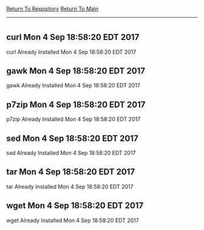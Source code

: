 [Return To Repository](https://github.com/deathbybandaid/piholeparser/)
[Return To Main](https://github.com/deathbybandaid/piholeparser/blob/master/RecentRunLogs/Mainlog.md)
____________________________________
# 
## curl Mon 4 Sep 18:58:20 EDT 2017
curl Already Installed Mon 4 Sep 18:58:20 EDT 2017
## gawk Mon 4 Sep 18:58:20 EDT 2017
gawk Already Installed Mon 4 Sep 18:58:20 EDT 2017
## p7zip Mon 4 Sep 18:58:20 EDT 2017
p7zip Already Installed Mon 4 Sep 18:58:20 EDT 2017
## sed Mon 4 Sep 18:58:20 EDT 2017
sed Already Installed Mon 4 Sep 18:58:20 EDT 2017
## tar Mon 4 Sep 18:58:20 EDT 2017
tar Already Installed Mon 4 Sep 18:58:20 EDT 2017
## wget Mon 4 Sep 18:58:20 EDT 2017
wget Already Installed Mon 4 Sep 18:58:20 EDT 2017
